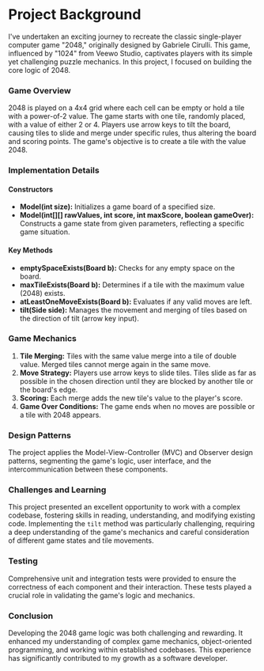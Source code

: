 # Project Background

I've undertaken an exciting journey to recreate the classic single-player computer game "2048," originally designed by Gabriele Cirulli. This game, influenced by "1024" from Veewo Studio, captivates players with its simple yet challenging puzzle mechanics. In this project, I focused on building the core logic of 2048.

### Game Overview

2048 is played on a 4x4 grid where each cell can be empty or hold a tile with a power-of-2 value. The game starts with one tile, randomly placed, with a value of either 2 or 4. Players use arrow keys to tilt the board, causing tiles to slide and merge under specific rules, thus altering the board and scoring points. The game's objective is to create a tile with the value 2048.

### Implementation Details

#### Constructors
- **Model(int size):** Initializes a game board of a specified size.
- **Model(int[][] rawValues, int score, int maxScore, boolean gameOver):** Constructs a game state from given parameters, reflecting a specific game situation.

#### Key Methods
- **emptySpaceExists(Board b):** Checks for any empty space on the board.
- **maxTileExists(Board b):** Determines if a tile with the maximum value (2048) exists.
- **atLeastOneMoveExists(Board b):** Evaluates if any valid moves are left.
- **tilt(Side side):** Manages the movement and merging of tiles based on the direction of tilt (arrow key input).

### Game Mechanics

1. **Tile Merging:** Tiles with the same value merge into a tile of double value. Merged tiles cannot merge again in the same move.
2. **Move Strategy:** Players use arrow keys to slide tiles. Tiles slide as far as possible in the chosen direction until they are blocked by another tile or the board's edge.
3. **Scoring:** Each merge adds the new tile's value to the player's score.
4. **Game Over Conditions:** The game ends when no moves are possible or a tile with 2048 appears.

### Design Patterns

The project applies the Model-View-Controller (MVC) and Observer design patterns, segmenting the game's logic, user interface, and the intercommunication between these components.

### Challenges and Learning

This project presented an excellent opportunity to work with a complex codebase, fostering skills in reading, understanding, and modifying existing code. Implementing the `tilt` method was particularly challenging, requiring a deep understanding of the game's mechanics and careful consideration of different game states and tile movements.

### Testing

Comprehensive unit and integration tests were provided to ensure the correctness of each component and their interaction. These tests played a crucial role in validating the game's logic and mechanics.

### Conclusion

Developing the 2048 game logic was both challenging and rewarding. It enhanced my understanding of complex game mechanics, object-oriented programming, and working within established codebases. This experience has significantly contributed to my growth as a software developer.
